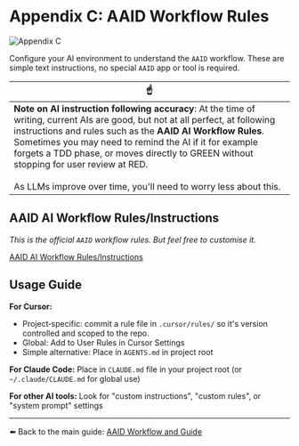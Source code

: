 # Appendix C: AAID Workflow Rules

![Appendix C](https://dev-to-uploads.s3.amazonaws.com/uploads/articles/34gja5j2umhsllvz3i7a.png)

Configure your AI environment to understand the `AAID` workflow. These are simple text instructions, no special `AAID` app or tool is required.

| ☝️                                                                                                                                                                                                                                                                                                                                                                                                                          |
| --------------------------------------------------------------------------------------------------------------------------------------------------------------------------------------------------------------------------------------------------------------------------------------------------------------------------------------------------------------------------------------------------------------------------- |
| **Note on AI instruction following accuracy**: At the time of writing, current AIs are good, but not at all perfect, at following instructions and rules such as the **AAID AI Workflow Rules**. Sometimes you may need to remind the AI if it for example forgets a TDD phase, or moves directly to GREEN without stopping for user review at RED.<br><br>As LLMs improve over time, you'll need to worry less about this. |

## AAID AI Workflow Rules/Instructions

_This is the official `AAID` workflow rules. But feel free to customise it._

[AAID AI Workflow Rules/Instructions](../rules/aaid/aaid-development-rules.mdc)

## Usage Guide

**For Cursor:**

- Project‑specific: commit a rule file in `.cursor/rules/` so it's version controlled and scoped to the repo.
- Global: Add to User Rules in Cursor Settings
- Simple alternative: Place in `AGENTS.md` in project root

**For Claude Code:**
Place in `CLAUDE.md` file in your project root (or `~/.claude/CLAUDE.md` for global use)

**For other AI tools:**
Look for "custom instructions", "custom rules", or "system prompt" settings

---

⬅️ Back to the main guide: [AAID Workflow and Guide](../docs/aidd-workflow.md)
